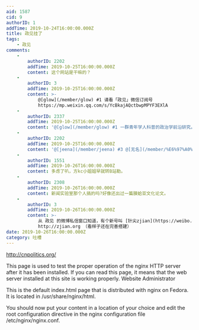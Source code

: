 ```yaml
---
aid: 1587
cid: 9
authorID: 1
addTime: 2019-10-24T16:00:00.000Z
title: 政见挂了
tags:
    - 政见
comments:
    -
        authorID: 2202
        addTime: 2019-10-25T16:00:00.000Z
        content: 这个网站是干嘛的？
    -
        authorID: 3
        addTime: 2019-10-25T16:00:00.000Z
        content: >-
            @[glow](/member/glow) #1 请看「政见」微信订阅号
            https://mp.weixin.qq.com/s/YcBkajAQctbwpMPYF3EXlA
    -
        authorID: 2337
        addTime: 2019-10-25T16:00:00.000Z
        content: '@[glow](/member/glow) #1 一群青年学人科普的政治学前沿研究。真正的政治科学，国内研究自由度最小的学科之一。'
    -
        authorID: 2202
        addTime: 2019-10-25T16:00:00.000Z
        content: '@[jeena](/member/jeena) #3 @[无名](/member/%E6%97%A0%E5%90%8D) #2 谢谢'
    -
        authorID: 1551
        addTime: 2019-10-26T16:00:00.000Z
        content: 多虑了叭，方kc小姐姐早就转B站勒。
    -
        authorID: 2308
        addTime: 2019-10-26T16:00:00.000Z
        content: 新闻实验室那个人搞的吗?好像还出过一篇膜蛤亚文化论文。
    -
        authorID: 3
        addTime: 2019-10-26T16:00:00.000Z
        content: >-
            从 政见 的微博私信窗口知道，有个新号叫 [针尖zjian](https://weibo.com/u/6298072336) ，网站是
            http://zjian.org （看样子还在完善搭建）
date: 2019-10-26T16:00:00.000Z
category: 吐槽
---
```


http://cnpolitics.org/

This page is used to test the proper operation of the nginx HTTP server after it has been installed. If you can read this page, it means that the web server installed at this site is working properly. Website Administrator

This is the default index.html page that is distributed with nginx on Fedora. It is located in /usr/share/nginx/html.

You should now put your content in a location of your choice and edit the root configuration directive in the nginx configuration file /etc/nginx/nginx.conf.

